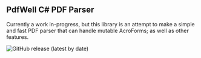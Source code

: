 ## PdfWell C# PDF Parser

Currently a work in-progress, but this library is an attempt to make a simple and fast PDF parser that can handle mutable AcroForms; as well as other features.

![GitHub release (latest by date)](https://img.shields.io/github/v/release/maguirekrist/PdfWell)
